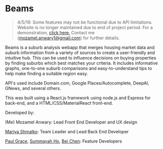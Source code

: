 # Beams
>4/5/19: Some features may not be functional due to API limitations. Website is no longer maintained due to end of project period. For a demonstration, [click here.](https://youtu.be/vWZBiD6iriM) Contact me (mozamel.anwary1@gmail.com) for further details.

Beams is a suburb analysis webapp that merges housing market data and suburb information from a variety of sources to create a user-friendly and intuitive hub. This can be used to influence decisions on buying properties by finding suburbs which best matches your criteria. It includes informative graphs, one-to-one suburb comparisons and easy-to-understand tips to help make finding a suitable region easy.

API's used include Domain.com, Google Places/Autocomplete, DeepAI, GNews, and several others.

This was built using a React.js framework using node.js and Express for back-end, and a HTML/CSS/MaterialReact front-end.

Developed by:

(Me) Mozamel Anwary: Lead Front End Developer and UX design

[Mariya Shmalko](https://github.com/et-cetra): Team Leader and Lead Back End Developer

[Paul Grace](https://github.com/PaulGrace1200), [Summayah Ho](https://github.com/z5210234), [Bei Chen](https://github.com/bei98): Feature Developers
